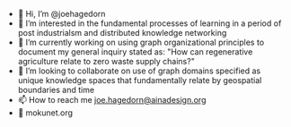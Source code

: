 - 👋 Hi, I’m @joehagedorn
- 👀 I’m interested in the fundamental processes of learning in a period of post industrialsm and distributed knowledge networking
- 🌱 I’m currently working on using graph organizational principles to document my general inquiry stated as: "How can regenerative agriculture relate to zero waste supply chains?"
- 💞️ I’m looking to collaborate on use of graph domains specified as unique knowledge spaces that fundamentally relate by geospatial boundaries and time
- 📫 How to reach me joe.hagedorn@ainadesign.org
- 👀 mokunet.org

<!---
joehagedorn/joehagedorn is a ✨ special ✨ repository because its `README.md` (this file) appears on your GitHub profile.
You can click the Preview link to take a look at your changes.
--->
